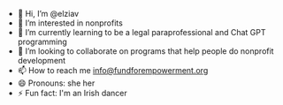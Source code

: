 - 👋 Hi, I’m @elziav
- 👀 I’m interested in nonprofits
- 🌱 I’m currently learning to be a legal paraprofessional and Chat GPT programming
- 💞️ I’m looking to collaborate on programs that help people do nonprofit development
- 📫 How to reach me info@fundforempowerment.org
- 😄 Pronouns: she her
- ⚡ Fun fact: I'm an Irish dancer

<!---
elziav/elziav is a ✨ special ✨ repository because its `README.md` (this file) appears on your GitHub profile.
You can click the Preview link to take a look at your changes.
--->
